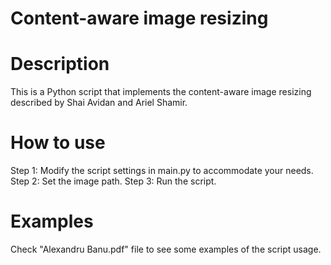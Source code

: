 # Content-aware image resizing

# Description

This is a Python script that implements the content-aware image resizing described by Shai Avidan and Ariel Shamir.

# How to use

Step 1: Modify the script settings in main.py to accommodate your needs.
Step 2: Set the image path.
Step 3: Run the script.

# Examples

Check "Alexandru Banu.pdf" file to see some examples of the script usage.
